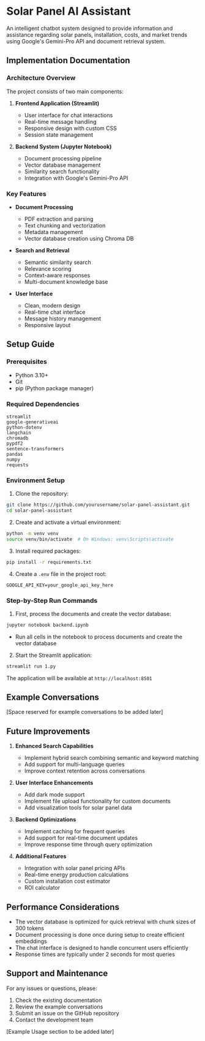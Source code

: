 # Solar Panel AI Assistant

An intelligent chatbot system designed to provide information and assistance regarding solar panels, installation, costs, and market trends using Google's Gemini-Pro API and document retrieval system.

## Implementation Documentation

### Architecture Overview

The project consists of two main components:

1. **Frontend Application (Streamlit)**
   - User interface for chat interactions
   - Real-time message handling
   - Responsive design with custom CSS
   - Session state management

2. **Backend System (Jupyter Notebook)**
   - Document processing pipeline
   - Vector database management
   - Similarity search functionality
   - Integration with Google's Gemini-Pro API

### Key Features

- **Document Processing**
  - PDF extraction and parsing
  - Text chunking and vectorization
  - Metadata management
  - Vector database creation using Chroma DB

- **Search and Retrieval**
  - Semantic similarity search
  - Relevance scoring
  - Context-aware responses
  - Multi-document knowledge base

- **User Interface**
  - Clean, modern design
  - Real-time chat interface
  - Message history management
  - Responsive layout

## Setup Guide

### Prerequisites

- Python 3.10+
- Git
- pip (Python package manager)

### Required Dependencies

```plaintext
streamlit
google-generativeai
python-dotenv
langchain
chromadb
pypdf2
sentence-transformers
pandas
numpy
requests
```

### Environment Setup

1. Clone the repository:
```bash
git clone https://github.com/yourusername/solar-panel-assistant.git
cd solar-panel-assistant
```

2. Create and activate a virtual environment:
```bash
python -m venv venv
source venv/bin/activate  # On Windows: venv\Scripts\activate
```

3. Install required packages:
```bash
pip install -r requirements.txt
```

4. Create a `.env` file in the project root:
```plaintext
GOOGLE_API_KEY=your_google_api_key_here
```

### Step-by-Step Run Commands

1. First, process the documents and create the vector database:
```bash
jupyter notebook backend.ipynb
```
- Run all cells in the notebook to process documents and create the vector database

2. Start the Streamlit application:
```bash
streamlit run 1.py
```

The application will be available at `http://localhost:8501`

## Example Conversations

[Space reserved for example conversations to be added later]

## Future Improvements

1. **Enhanced Search Capabilities**
   - Implement hybrid search combining semantic and keyword matching
   - Add support for multi-language queries
   - Improve context retention across conversations

2. **User Interface Enhancements**
   - Add dark mode support
   - Implement file upload functionality for custom documents
   - Add visualization tools for solar panel data

3. **Backend Optimizations**
   - Implement caching for frequent queries
   - Add support for real-time document updates
   - Improve response time through query optimization

4. **Additional Features**
   - Integration with solar panel pricing APIs
   - Real-time energy production calculations
   - Custom installation cost estimator
   - ROI calculator

## Performance Considerations

- The vector database is optimized for quick retrieval with chunk sizes of 300 tokens
- Document processing is done once during setup to create efficient embeddings
- The chat interface is designed to handle concurrent users efficiently
- Response times are typically under 2 seconds for most queries

## Support and Maintenance

For any issues or questions, please:
1. Check the existing documentation
2. Review the example conversations
3. Submit an issue on the GitHub repository
4. Contact the development team

[Example Usage section to be added later]
